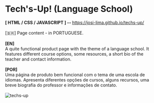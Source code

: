 # Tech's-Up! (Language School)

<strong>[ HTML / CSS / JAVASCRIPT ] -- </strong> https://josi-lima.github.io/techs-up/
<br><br>
[:brazil:] Page content - in PORTUGUESE.
<br><br>
<strong>[EN]</strong>
<br>
A quite functional product page with the theme of a language school. It features different course options, some resources, a short bio of the teacher and contact information.
<br><br>
<strong>[POR]</strong>
<br>
Uma página de produto bem funcional com o tema de uma escola de idiomas. Apresenta diferentes opções de cursos, alguns recursos, uma breve biografia do professor e informações de contato.
<br><br>
![techs-up](https://user-images.githubusercontent.com/108018406/175559018-385e17c1-efe8-4992-9cf2-ce6f6e7fd749.png)
